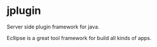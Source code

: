 # jplugin
Server side plugin framework for java.

Ecllipse is a great tool framework for build all kinds of apps.
